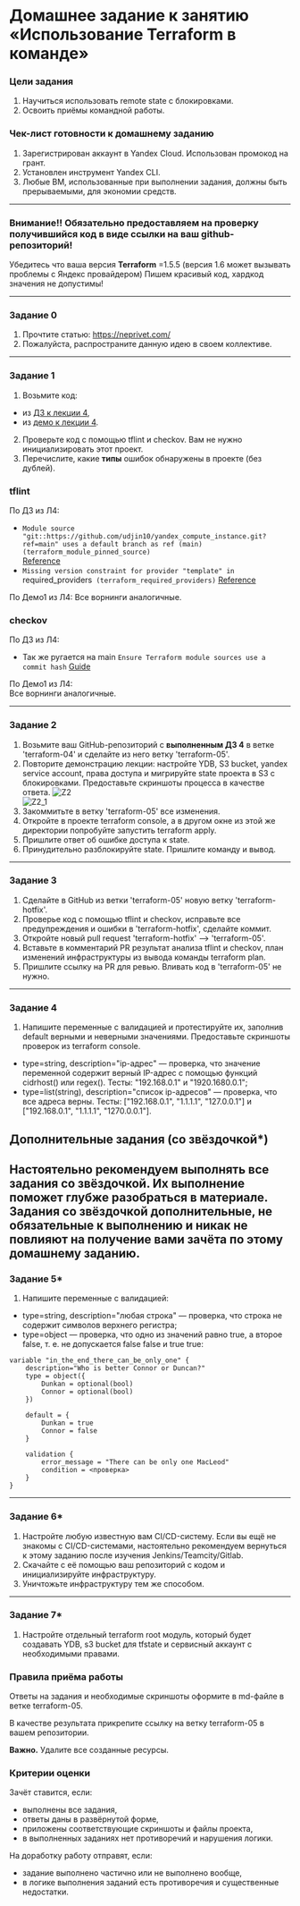 # Домашнее задание к занятию «Использование Terraform в команде»

### Цели задания

1. Научиться использовать remote state с блокировками.
2. Освоить приёмы командной работы.


### Чек-лист готовности к домашнему заданию

1. Зарегистрирован аккаунт в Yandex Cloud. Использован промокод на грант.
2. Установлен инструмент Yandex CLI.
3. Любые ВМ, использованные при выполнении задания, должны быть прерываемыми, для экономии средств.

------
### Внимание!! Обязательно предоставляем на проверку получившийся код в виде ссылки на ваш github-репозиторий!
Убедитесь что ваша версия **Terraform** =1.5.5 (версия 1.6 может вызывать проблемы с Яндекс провайдером)
Пишем красивый код, хардкод значения не допустимы!

------
### Задание 0
1. Прочтите статью: https://neprivet.com/
2. Пожалуйста, распространите данную идею в своем коллективе.

------

### Задание 1

1. Возьмите код:
- из [ДЗ к лекции 4](https://github.com/netology-code/ter-homeworks/tree/main/04/src),
- из [демо к лекции 4](https://github.com/netology-code/ter-homeworks/tree/main/04/demonstration1).
2. Проверьте код с помощью tflint и checkov. Вам не нужно инициализировать этот проект.
3. Перечислите, какие **типы** ошибок обнаружены в проекте (без дублей).
### tflint
По ДЗ из Л4:
* `Module source "git::https://github.com/udjin10/yandex_compute_instance.git?ref=main" uses a default branch as ref (main) (terraform_module_pinned_source)`  
[Reference](https://github.com/terraform-linters/tflint-ruleset-terraform/blob/v0.5.0/docs/rules/terraform_module_pinned_source.md)  
* `Missing version constraint for provider "template" in `required_providers` (terraform_required_providers)`
[Reference](https://github.com/terraform-linters/tflint-ruleset-terraform/blob/v0.5.0/docs/rules/terraform_required_providers.md)   

По Демо1 из Л4:
Все ворнинги аналогичные.

### checkov
По ДЗ из Л4:
* Так же ругается на main `Ensure Terraform module sources use a commit hash`
[Guide](https://docs.prismacloud.io/en/enterprise-edition/policy-reference/supply-chain-policies/terraform-policies/ensure-terraform-module-sources-use-git-url-with-commit-hash-revision)  
  
По Демо1 из Л4:  
Все ворнинги аналогичные.
  
------

### Задание 2

1. Возьмите ваш GitHub-репозиторий с **выполненным ДЗ 4** в ветке 'terraform-04' и сделайте из него ветку 'terraform-05'.
2. Повторите демонстрацию лекции: настройте YDB, S3 bucket, yandex service account, права доступа и мигрируйте state проекта в S3 с блокировками. Предоставьте скриншоты процесса в качестве ответа.
![Z2]()  
![Z2_1]()  
3. Закоммитьте в ветку 'terraform-05' все изменения.
4. Откройте в проекте terraform console, а в другом окне из этой же директории попробуйте запустить terraform apply.
5. Пришлите ответ об ошибке доступа к state.
6. Принудительно разблокируйте state. Пришлите команду и вывод.


------
### Задание 3  

1. Сделайте в GitHub из ветки 'terraform-05' новую ветку 'terraform-hotfix'.
2. Проверье код с помощью tflint и checkov, исправьте все предупреждения и ошибки в 'terraform-hotfix', сделайте коммит.
3. Откройте новый pull request 'terraform-hotfix' --> 'terraform-05'. 
4. Вставьте в комментарий PR результат анализа tflint и checkov, план изменений инфраструктуры из вывода команды terraform plan.
5. Пришлите ссылку на PR для ревью. Вливать код в 'terraform-05' не нужно.

------
### Задание 4

1. Напишите переменные с валидацией и протестируйте их, заполнив default верными и неверными значениями. Предоставьте скриншоты проверок из terraform console. 

- type=string, description="ip-адрес" — проверка, что значение переменной содержит верный IP-адрес с помощью функций cidrhost() или regex(). Тесты:  "192.168.0.1" и "1920.1680.0.1";
- type=list(string), description="список ip-адресов" — проверка, что все адреса верны. Тесты:  ["192.168.0.1", "1.1.1.1", "127.0.0.1"] и ["192.168.0.1", "1.1.1.1", "1270.0.0.1"].

## Дополнительные задания (со звёздочкой*)

**Настоятельно рекомендуем выполнять все задания со звёздочкой.** Их выполнение поможет глубже разобраться в материале.   
Задания со звёздочкой дополнительные, не обязательные к выполнению и никак не повлияют на получение вами зачёта по этому домашнему заданию. 
------
### Задание 5*
1. Напишите переменные с валидацией:
- type=string, description="любая строка" — проверка, что строка не содержит символов верхнего регистра;
- type=object — проверка, что одно из значений равно true, а второе false, т. е. не допускается false false и true true:
```
variable "in_the_end_there_can_be_only_one" {
    description="Who is better Connor or Duncan?"
    type = object({
        Dunkan = optional(bool)
        Connor = optional(bool)
    })

    default = {
        Dunkan = true
        Connor = false
    }

    validation {
        error_message = "There can be only one MacLeod"
        condition = <проверка>
    }
}
```
------
### Задание 6*

1. Настройте любую известную вам CI/CD-систему. Если вы ещё не знакомы с CI/CD-системами, настоятельно рекомендуем вернуться к этому заданию после изучения Jenkins/Teamcity/Gitlab.
2. Скачайте с её помощью ваш репозиторий с кодом и инициализируйте инфраструктуру.
3. Уничтожьте инфраструктуру тем же способом.


------
### Задание 7*
1. Настройте отдельный terraform root модуль, который будет создавать YDB, s3 bucket для tfstate и сервисный аккаунт с необходимыми правами. 

### Правила приёма работы

Ответы на задания и необходимые скриншоты оформите в md-файле в ветке terraform-05.

В качестве результата прикрепите ссылку на ветку terraform-05 в вашем репозитории.

**Важно.** Удалите все созданные ресурсы.

### Критерии оценки

Зачёт ставится, если:

* выполнены все задания,
* ответы даны в развёрнутой форме,
* приложены соответствующие скриншоты и файлы проекта,
* в выполненных заданиях нет противоречий и нарушения логики.

На доработку работу отправят, если:

* задание выполнено частично или не выполнено вообще,
* в логике выполнения заданий есть противоречия и существенные недостатки. 




